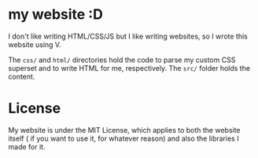 # my website :D

I don't like writing HTML/CSS/JS but I like writing websites, so I wrote this
website using V.

The `css/` and `html/` directories hold the code to parse my custom CSS superset
and to write HTML for me, respectively. The `src/` folder holds the content.

# License

My website is under the MIT License, which applies to both the website itself (
if you want to use it, for whatever reason) and also the libraries I made for it.
